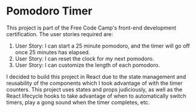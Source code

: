 # Pomodoro Timer

This project is part of the Free Code Camp's front-end development certification. The user stories required are:

1. User Story: I can start a 25 minute pomodoro, and the timer will go off once 25 minutes has elapsed.
2. User Story: I can reset the clock for my next pomodoro.
3. User Story: I can customize the length of each pomodoro.

I decided to build this project in React due to the state management and reusability of the components which I took advantage of with the timer counters. This project uses states and props judiciously, as well as the React lifecycle hooks to take advantage of when to automatically switch timers, play a gong sound when the timer completes, etc.
